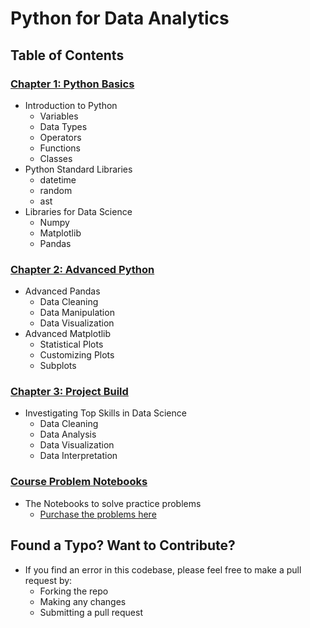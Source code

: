 # Python for Data Analytics

## Table of Contents

### [Chapter 1: Python Basics](/1_Basics/)

- Introduction to Python
  - Variables
  - Data Types
  - Operators
  - Functions
  - Classes
- Python Standard Libraries
  - datetime
  - random
  - ast
- Libraries for Data Science
  - Numpy
  - Matplotlib
  - Pandas

### [Chapter 2: Advanced Python](/2_Advanced/)

- Advanced Pandas
  - Data Cleaning
  - Data Manipulation
  - Data Visualization
- Advanced Matplotlib
  - Statistical Plots
  - Customizing Plots
  - Subplots

### [Chapter 3: Project Build](/3_Project/)

- Investigating Top Skills in Data Science
  - Data Cleaning
  - Data Analysis
  - Data Visualization
  - Data Interpretation

### [Course Problem Notebooks](/4_Problems/)

- The Notebooks to solve practice problems
  - [Purchase the problems here](https://lukebarousse.com/python)

## Found a Typo? Want to Contribute?

- If you find an error in this codebase, please feel free to make a pull request by:
  - Forking the repo
  - Making any changes
  - Submitting a pull request
